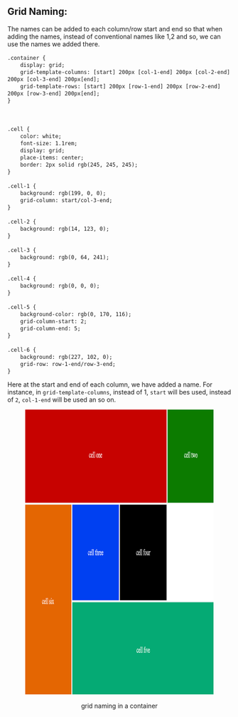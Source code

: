 ## Grid Naming:

The names can be added to each column/row start and end so that when adding the names, instead of conventional names like 1,2 and so, we can use the names we added there.

```csc
.container {
	display: grid;
	grid-template-columns: [start] 200px [col-1-end] 200px [col-2-end] 200px [col-3-end] 200px[end];
	grid-template-rows: [start] 200px [row-1-end] 200px [row-2-end] 200px [row-3-end] 200px[end];
}



.cell {
	color: white;
	font-size: 1.1rem;
	display: grid;
	place-items: center;
	border: 2px solid rgb(245, 245, 245);
}

.cell-1 {
	background: rgb(199, 0, 0);
	grid-column: start/col-3-end;
}

.cell-2 {
	background: rgb(14, 123, 0);
}

.cell-3 {
	background: rgb(0, 64, 241);
}

.cell-4 {
	background: rgb(0, 0, 0);
}

.cell-5 {
	background-color: rgb(0, 170, 116);
	grid-column-start: 2;
	grid-column-end: 5;
}

.cell-6 {
	background: rgb(227, 102, 0);
	grid-row: row-1-end/row-3-end;
}

```

Here at the start and end of each column, we have added a name.
For instance, in `grid-template-columns`, instead of 1, `start` will bes used, instead of `2`, `col-1-end` will be used an so on.

<figure>
<img src="../assets/grid-naming/naming.png" height="640" width="762" alt="grid naming in dev tools">
<figcaption>
<p align="center">grid naming in a container</p>
</figcaption>
</figure>
